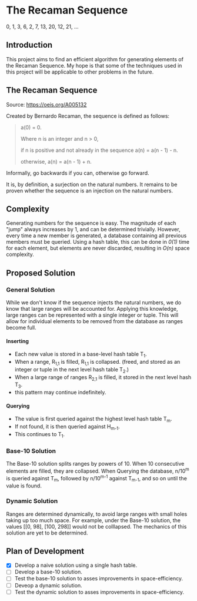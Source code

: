 # The Recaman Sequence
0, 1, 3, 6, 2, 7, 13, 20, 12, 21, ...

## Introduction
This project aims to find an efficient algorithm for generating elements of the
Recaman Sequence. My hope is that some of the techniques used in this project
will be applicable to other problems in the future.

## The Recaman Sequence
Source: https://oeis.org/A005132

Created by Bernardo Recaman, the sequence is defined as follows:

> a(0) = 0.
>
> Where n is an integer and n > 0,
>
>   if n is positive and not already in the sequence
>        a(n) = a(n - 1) - n.
>    
>    otherwise,
>        a(n) = a(n - 1) + n.

Informally, go backwards if you can, otherwise go forward.

It is, by definition, a surjection on the natural numbers.
It remains to be proven whether the sequence is an injection on the natural numbers.

## Complexity
Generating numbers for the sequence is easy. The magnitude of each "jump" always 
increases by 1, and can be determined trivially. However, every time a new member
is generated, a database containing all previous members must be queried. Using a
hash table, this can be done in *0(1)* time for each element, but elements are 
never discarded, resulting in *O(n)* space complexity.

## Proposed Solution

### General Solution
While we don't know if the sequence injects the natural numbers, we do know that
large ranges will be accounted for. Applying this knowledge, large ranges can be
represented with a single integer or tuple. This will allow for individual elements to be removed from the database as ranges become full.

#### Inserting

- Each new value is stored in a base-level hash table T<sub>1</sub>.
- When a range, R<sub>1,1</sub> is filled, R<sub>1,1</sub> is collapsed. (freed, and stored as an integer or tuple in the next level hash table T<sub>2</sub>.)
- When a large range of ranges R<sub>2,1</sub> is filled, it stored in the next level hash T<sub>3</sub>.
- this pattern may continue indefinitely.

#### Querying

- The value is first queried against the highest level hash table T<sub>m</sub>.
- If not found, it is then queried against H<sub>m-1</sub>.
- This continues to T<sub>1</sub>.

### Base-10 Solution
The Base-10 solution splits ranges by powers of 10. When 10 consecutive elements are filled, they are collapsed. When Querying the database, n/10<sup>m</sup> is queried against T<sub>m</sub>, followed by n/10<sup>m-1</sup> against T<sub>m-1</sub>, and so on until the value is found.

### Dynamic Solution
Ranges are determined dynamically, to avoid large ranges with small holes taking up
too much space. For example, under the Base-10 solution, the values
[[0, 98], [100, 298]] would not be colllapsed. The mechanics of this solution are
yet to be determined.

## Plan of Development

- [x] Develop a naive solution using a single hash table.
- [ ] Develop a base-10 solution.
- [ ] Test the base-10 solution to asses improvements in space-efficiency.
- [ ] Deveop a dynamic solution.
- [ ] Test the dynamic solution to asses improvements in space-efficiency.
